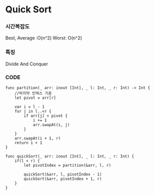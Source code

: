 # Quick Sort
### 시간복잡도
Best, Average :O(n^2)
Worst: O(n^2)

### 특징 
Divide And Conquer

### CODE
```
func partition(_ arr: inout [Int], _ l: Int, _ r: Int) -> Int {
    //마지막 인덱스 기준
    let pivot = arr[r]
    
    var i = l - 1
    for j in l..<r {
        if arr[j] < pivot {
            i += 1
            arr.swapAt(i, j)
        }
    }
    arr.swapAt(i + 1, r)
    return i + 1
}

func quickSort(_ arr: inout [Int], _ l: Int, _ r: Int) {
    if(l < r) {
        let pivotIndex = partition(&arr, l, r)
        
        quickSort(&arr, l, pivotIndex - 1)
        quickSort(&arr, pivotIndex + 1, r)
    }
}
```

